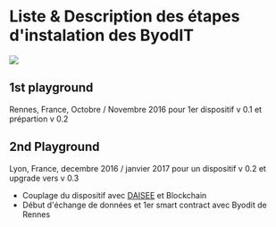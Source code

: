 # Liste & Description des étapes d'instalation des ByodIT

![](https://framapic.org/dj77Zs14zpzd/wqqCr8anmKoq)

## 1st playground

Rennes, France, Octobre / Novembre 2016 pour 1er dispositif v 0.1 et prépartion v 0.2

## 2nd Playground

Lyon, France, decembre 2016 / janvier 2017 pour un dispositif v 0.2 et upgrade vers v 0.3

* Couplage du dispositif avec [DAISEE](https://hackpad.com/DAISEE-2e-DAISEECamp-0816-VyMwEnbsRqA) et Blockchain
* Début d'échange de données et  1er smart contract avec Byodit de Rennes
